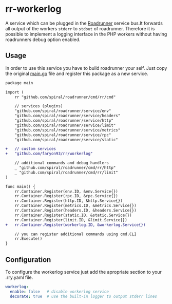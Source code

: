 # rr-workerlog
A service which can be plugged in the [Roadrunner](https://github.com/spiral/roadrunner) service bus.It forwards all output of the workers `stderr` to `stdout` of roadrunner. Therefore it is possible to implement a logging interface in the PHP workers without having roadrunners debug option enabled.

## Usage
In order to use this service you have to build roadrunner your self. Just copy the original [main.go](https://github.com/spiral/roadrunner/blob/master/cmd/rr/main.go) file and register this package as a new service.

```diff
package main

import (
	rr "github.com/spiral/roadrunner/cmd/rr/cmd"

	// services (plugins)
	"github.com/spiral/roadrunner/service/env"
	"github.com/spiral/roadrunner/service/headers"
	"github.com/spiral/roadrunner/service/http"
	"github.com/spiral/roadrunner/service/limit"
	"github.com/spiral/roadrunner/service/metrics"
	"github.com/spiral/roadrunner/service/rpc"
	"github.com/spiral/roadrunner/service/static"

+	// custom services
+	"github.com/faryon93/rr/workerlog"

	// additional commands and debug handlers
	_ "github.com/spiral/roadrunner/cmd/rr/http"
	_ "github.com/spiral/roadrunner/cmd/rr/limit"
)

func main() {
	rr.Container.Register(env.ID, &env.Service{})
	rr.Container.Register(rpc.ID, &rpc.Service{})
	rr.Container.Register(http.ID, &http.Service{})
	rr.Container.Register(metrics.ID, &metrics.Service{})
	rr.Container.Register(headers.ID, &headers.Service{})
	rr.Container.Register(static.ID, &static.Service{})
	rr.Container.Register(limit.ID, &limit.Service{})
+	rr.Container.Register(workerlog.ID, &workerlog.Service{})

	// you can register additional commands using cmd.CLI
	rr.Execute()
}
```

## Configuration
To configure the workerlog service just add the apropriate section to your .rry.yaml file.

```yaml
workerlog:
  enable: false   # disable workerlog service
  decorate: true  # use the built-in logger to output stderr lines
```
